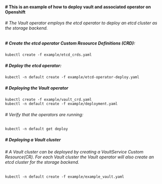 #### # This is an example of how to deploy vault and associated operator on Openshift
###### # The Vault operator employs the etcd operator to deploy an etcd cluster as the storage backend.

##### # Create the etcd operator Custom Resource Definitions (CRD):
```
kubectl create -f example/etcd_crds.yaml
```
##### # Deploy the etcd operator:
```
kubectl -n default create -f example/etcd-operator-deploy.yaml
```
##### # Deploying the Vault operator
```
kubectl create -f example/vault_crd.yaml
kubectl -n default create -f example/deployment.yaml
```
###### # Verify that the operators are running:
```
kubectl -n default get deploy
```
##### # Deploying a Vault cluster
###### # A Vault cluster can be deployed by creating a VaultService Custom Resource(CR). For each Vault cluster the Vault operator will also create an etcd cluster for the storage backend.
```
kubectl -n default create -f example/example_vault.yaml
```
